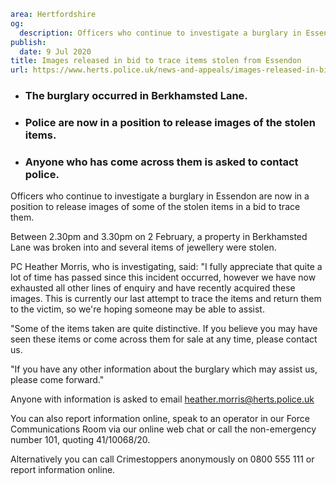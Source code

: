 ```yaml
area: Hertfordshire
og:
  description: Officers who continue to investigate a burglary in Essendon are now in a position to release images of some of the stolen items in a bid to trace them.
publish:
  date: 9 Jul 2020
title: Images released in bid to trace items stolen from Essendon
url: https://www.herts.police.uk/news-and-appeals/images-released-in-bid-to-trace-items-stolen-from-essendon-0328
```

* ### The burglary occurred in Berkhamsted Lane.

 * ### Police are now in a position to release images of the stolen items.

 * ### Anyone who has come across them is asked to contact police.

Officers who continue to investigate a burglary in Essendon are now in a position to release images of some of the stolen items in a bid to trace them.

Between 2.30pm and 3.30pm on 2 February, a property in Berkhamsted Lane was broken into and several items of jewellery were stolen.

PC Heather Morris, who is investigating, said: "I fully appreciate that quite a lot of time has passed since this incident occurred, however we have now exhausted all other lines of enquiry and have recently acquired these images. This is currently our last attempt to trace the items and return them to the victim, so we're hoping someone may be able to assist.

"Some of the items taken are quite distinctive. If you believe you may have seen these items or come across them for sale at any time, please contact us.

"If you have any other information about the burglary which may assist us, please come forward."

Anyone with information is asked to email heather.morris@herts.police.uk

You can also report information online, speak to an operator in our Force Communications Room via our online web chat or call the non-emergency number 101, quoting 41/10068/20.

Alternatively you can call Crimestoppers anonymously on 0800 555 111 or report information online.

